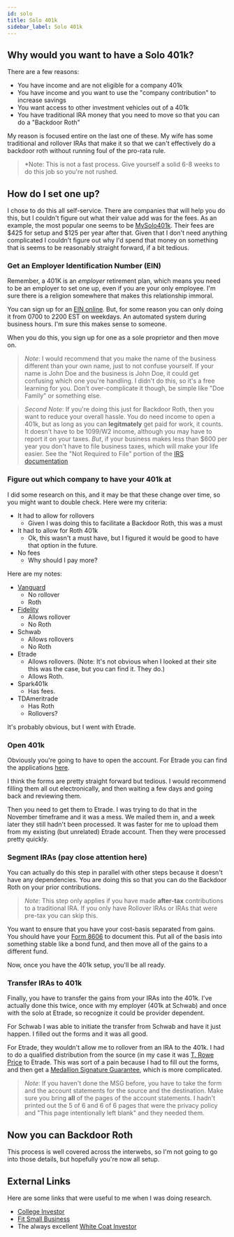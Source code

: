 ```yaml
---
id: solo 
title: Solo 401k
sidebar_label: Solo 401k
---
```

## Why would you want to have a Solo 401k?

There are a few reasons:

* You have income and are not eligible for a company 401k
* You have income and you want to use the "company contribution" to increase savings
* You want access to other investment vehicles out of a 401k
* You have traditional IRA money that you need to move so that you can do a "Backdoor Roth"

My reason is focused entire on the last one of these.  My wife has some traditional and rollover IRAs that make it so that we can't effectively do a backdoor roth without running foul of the pro-rata rule. 

> *Note:  This is not a fast process.  Give yourself a solid 6-8 weeks to do this job so you're not rushed.

## How do I set one up?

I chose to do this all self-service.  There are companies that will help you do this, but I couldn't figure out what their value add was for the fees.  As an example, the most popular one seems to be [MySolo401k](https://www.mysolo401k.net/).  Their fees are $425 for setup and $125 per year after that.  Given that I don't need anything complicated I couldn't figure out why I'd spend that money on something that is seems to be reasonably straight forward, if a bit tedious.

### Get an Employer Identification Number (EIN)

Remember, a 401K is an *employer* retirement plan, which means you need to be an employer to set one up, even if you are your only employee.  I'm sure there is a religion somewhere that makes this relationship immoral.

You can sign up for an [EIN online](https://www.irs.gov/businesses/small-businesses-self-employed/apply-for-an-employer-identification-number-ein-online).  But, for some reason you can only doing it from 0700 to 2200 EST on weekdays.  An automated system during business hours.  I'm sure this makes sense to someone.

When you do this, you sign up for one as a sole proprietor and then move on.

> *Note*:  I would recommend that you make the name of the business different than your own  name, just to not confuse yourself.  If your name is John Doe and the business is John Doe, it could get confusing which one you're handling.  I didn't do this, so it's a free learning for you.  Don't over-complicate it though, be simple like "Doe Family" or something else.

> *Second Note*:  If you're doing this just for Backdoor Roth, then you want to reduce your overall hassle.  You do need income to open a 401k, but as long as you can **legitmately** get paid for work, it counts.  It doesn't have to be 1099/W2 income, although you may have to report it on your taxes.  *But*, if your business makes less than $600 per year you don't have to file business taxes, which will make your life easier. See the "Not Required to File" portion of the [IRS documentation](https://www.irs.gov/businesses/small-businesses-self-employed/am-i-required-to-file-a-form-1099-or-other-information-return)

### Figure out which company to have your 401k at

I did some research on this, and it may be that these change over time, so you might want to double check.  Here were my criteria:

* It had to allow for rollovers
  * Given I was doing this to facilitate a Backdoor Roth, this was a must
* It had to allow for Roth 401k
  * Ok, this wasn't a must have, but I figured it would be good to have that option in the future.
* No fees
  * Why should I pay more?

Here are my notes:


* [Vanguard](https://investor.vanguard.com/small-business-retirement-plans/individual-solo-401k) 
  * No rollover
  * Roth
* [Fidelity](https://www.fidelity.com/retirement-ira/small-business/self-employed-401k/overview)
  * Allows rollover
  * No Roth
* Schwab 
  * Allows rollovers
  * No Roth
* Etrade
  * Allows rollovers.  (Note: It's not obvious when I looked at their site this was the case, but you can find it.  They do.)
  * Allows Roth.  
* Spark401k
  * Has fees.
* TDAmeritrade 
  * Has Roth  
  * Rollovers?

It's probably obvious, but I went with Etrade.

### Open 401k

Obviously you're going to have to open the account.  For Etrade you can find the applications [here](https://us.etrade.com/forms-applications).

I think the forms are pretty straight forward but tedious.  I would recommend filling them all out electronically, and then waiting a few days and going back and reviewing them.

Then you need to get them to Etrade.  I was trying to do that in the November timeframe and it was a mess.  We mailed them in, and a week later they still hadn't been processed.  It was faster for me to upload them from my existing (but unrelated) Etrade account.  Then they were processed pretty quickly.

### Segment IRAs (pay close attention here)

You can actually do this step in parallel with other steps because it doesn't have any dependencies.  You are doing this so that you can do the Backdoor Roth on your prior contributions.

> *Note*: This step only applies if you have made **after-tax** contributions to a traditional IRA.  If you only have Rollover IRAs or IRAs that were pre-tax you can skip this.

You want to ensure that you have your cost-basis separated from gains.  You should have your [Form 8606](https://www.irs.gov/forms-pubs/about-form-8606) to document this.  Put all of the basis into something stable like a bond fund, and then move all of the gains to a different fund.  

Now, once you have the 401k setup, you'll be all ready.

### Transfer IRAs to 401k

Finally, you have to transfer the gains from your IRAs into the 401k.  I've actually done this twice, once with my employer (401k at Schwab) and once with the solo at Etrade, so recognize it could be provider dependent.

For Schwab I was able to initiate the transfer from Schwab and have it just happen.  I filled out the forms and it was all good.

For Etrade, they wouldn't allow me to rollover from an IRA to the 401k.  I had to do a qualified distribution from the source (in my case it was [T. Rowe Price](https://www.troweprice.com/personal-investing/home.html) to Etrade.  This was sort of a pain because I had to fill out the forms, and then get a [Medallion Signature Guarantee](https://en.wikipedia.org/wiki/Medallion_signature_guarantee), which is more complicated.

> *Note*: If you haven't done the MSG before, you have to take the form and the account statements for the source and the destination.  Make sure you bring **all** of the pages of the account statements.  I hadn't printed out the 5 of 6 and 6 of 6 pages that were the privacy policy and "This page intentionally left blank" and they needed them.

## Now you can Backdoor Roth

This process is well covered across the interwebs, so I'm not going to go into those details, but hopefully you're now all setup.

## External Links

Here are some links that were useful to me when I was doing research.

* [College Investor](https://thecollegeinvestor.com/18174/comparing-the-most-popular-solo-401k-options/)
* [Fit Small Business](https://fitsmallbusiness.com/best-solo-401k-providers/)
* The always excellent [White Coat Investor](https://www.whitecoatinvestor.com/where-to-open-your-solo-401k/)

